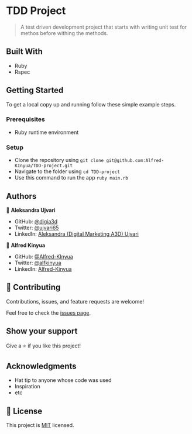 # TDD Project

> A test driven development project that starts with writing unit test for methos before withing the methods.

## Built With

- Ruby
- Rspec

## Getting Started

To get a local copy up and running follow these simple example steps.

### Prerequisites

- Ruby runtime environment

### Setup

- Clone the repository using `git clone git@github.com:Alfred-KInyua/TDD-project.git`
- Navigate to the folder using `cd TDD-project`
- Use this command to run the app `ruby main.rb`

## Authors

👤 **Aleksandra Ujvari**

- GitHub: [@digia3d](https://github.com/digia3d)
- Twitter: [@ujvari65](https://twitter.com/ujvari65)
- LinkedIn: [Aleksandra (Digital Marketing A3D) Ujvari](https://www.linkedin.com/in/aleksandra-ujvari-85235a210/)

👤 **Alfred Kinyua**

- GitHub: [@Alfred-KInyua](https://github.com/Alfred-KInyua)
- Twitter: [@alfkinyua](https://twitter.com/alfkinyua)
- LinkedIn: [Alfred-Kinyua](https://www.linkedin.com/in/alfred-kinyua/)

## 🤝 Contributing

Contributions, issues, and feature requests are welcome!

Feel free to check the [issues page](../../issues/).

## Show your support

Give a ⭐️ if you like this project!

## Acknowledgments

- Hat tip to anyone whose code was used
- Inspiration
- etc

## 📝 License

This project is [MIT](./LICENSE) licensed.
